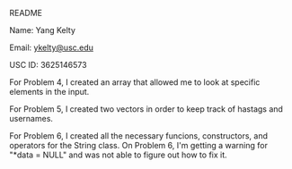 README

Name: Yang Kelty

Email: ykelty@usc.edu

USC ID: 3625146573


For Problem 4, I created an array that allowed me to look at specific elements in the input.

For Problem 5, I created two vectors in order to keep track of hastags and usernames.

For Problem 6, I created all the necessary funcions, constructors, and operators for the String class.
On Problem 6, I'm getting a warning for "*data = NULL" and was not able to figure out how to fix it.
